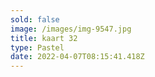```yaml
---
sold: false
image: /images/img-9547.jpg
title: kaart 32
type: Pastel
date: 2022-04-07T08:15:41.418Z
---
```

